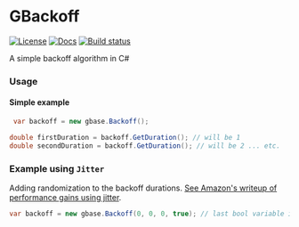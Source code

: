 # GBackoff
[![License][license-image]][license-url]
[![Docs][docs-image]][docs-url]
[![Build status][travis-image]][travis-url]

A simple backoff algorithm in C#

### Usage

#### Simple example

```csharp
 var backoff = new gbase.Backoff();

double firstDuration = backoff.GetDuration(); // will be 1
double secondDuration = backoff.GetDuration(); // will be 2 ... etc.
```

### Example using `Jitter`

Adding randomization to the backoff durations. [See Amazon's writeup of performance gains using jitter](http://www.awsarchitectureblog.com/2015/03/backoff.html).

```csharp
var backoff = new gbase.Backoff(0, 0, 0, true); // last bool variable is enabling Jitter
```

[license-image]: https://img.shields.io/badge/license-MIT-blue.svg?style=flat-square
[license-url]: https://github.com/g8y3e/backoff-csharp/blob/dev/LICENSE
[docs-image]: https://img.shields.io/badge/docs-latest-blue.svg
[docs-url]: https://g8y3e.github.io/backoff-csharp/
[travis-image]: https://travis-ci.org/g8y3e/backoff-csharp.svg?branch=master
[travis-url]: https://travis-ci.org/g8y3e/backoff-csharp

